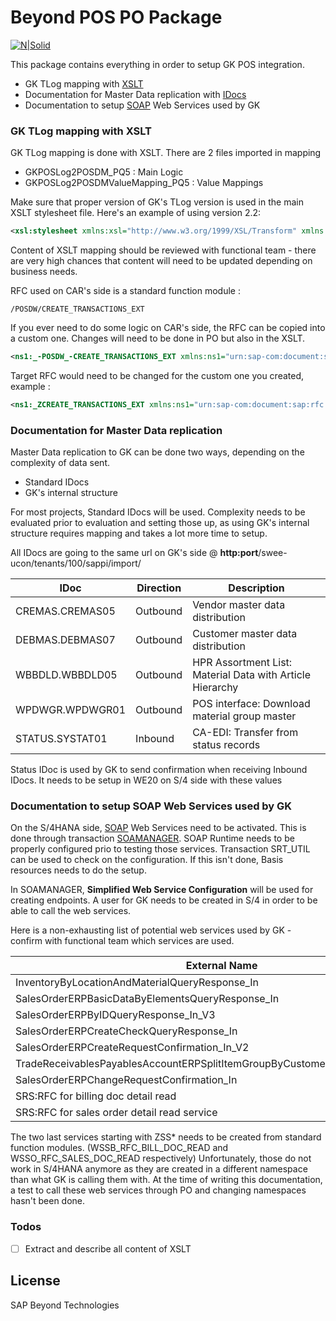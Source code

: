 # Beyond POS PO Package

[![N|Solid](https://www.beyondtechnologies.com/wp-content/themes/beyond/images/beyond.png)](https://www.beyondtechnologies.com/)

This package contains everything in order to setup GK POS integration.

  - GK TLog mapping with [XSLT]
  - Documentation for Master Data replication with [IDocs]
  - Documentation to setup [SOAP] Web Services used by GK

### GK TLog mapping with XSLT

GK TLog mapping is done with XSLT. There are 2 files imported in mapping 
- GKPOSLog2POSDM_PQ5 : Main Logic
- GKPOSLog2POSDMValueMapping_PQ5 : Value Mappings

Make sure that proper version of GK's TLog version is used in the main XSLT stylesheet file. Here's an example of using version 2.2:

```xml
<xsl:stylesheet xmlns:xsl="http://www.w3.org/1999/XSL/Transform" xmlns:SES="http://www.gk-software.com/storeweaver/sdc/pos_upload/ses_pos_upload/2.2" xmlns:datatype="http://www.gk-software.com/storeweaver/sdc/pos_upload/ixr_datatypes/2.2" xmlns:ns0="http://www.gk-software.com/storeweaver/sdc/pos_upload/pos_upload/2.2" xmlns:xs="http://www.w3.org/2001/XMLSchema" version="2.0" extension-element-prefixes="ns0 SES">
```

Content of XSLT mapping should be reviewed with functional team - there are very high chances that content will need to be updated depending on business needs.

RFC used on CAR's side is a standard function module : 
```abap
/POSDW/CREATE_TRANSACTIONS_EXT 
```

If you ever need to do some logic on CAR's side, the RFC can be copied into a custom one. Changes will need to be done in PO but also in the XSLT. 
```xml
<ns1:_-POSDW_-CREATE_TRANSACTIONS_EXT xmlns:ns1="urn:sap-com:document:sap:rfc:functions">
```
Target RFC would need to be changed for the custom one you created, example : 
```xml
<ns1:_ZCREATE_TRANSACTIONS_EXT xmlns:ns1="urn:sap-com:document:sap:rfc:functions">
```


### Documentation for Master Data replication

Master Data replication to GK can be done two ways, depending on the complexity of data sent. 
 - Standard IDocs
 - GK's internal structure

For most projects, Standard IDocs will be used. Complexity needs to be evaluated prior to evaluation and setting those up, as using GK's internal structure requires mapping and takes a lot more time to setup.

All IDocs are going to the same url on GK's side @ **http:port**/swee-ucon/tenants/100/sappi/import/

| IDoc | Direction | Description | 
| ------ | ------ | ------ |
| CREMAS.CREMAS05 | Outbound | Vendor master data distribution |
| DEBMAS.DEBMAS07 | Outbound | Customer master data distribution |
| WBBDLD.WBBDLD05 | Outbound | HPR Assortment List: Material Data with Article Hierarchy |
| WPDWGR.WPDWGR01 | Outbound | POS interface: Download material group master |
| STATUS.SYSTAT01 | Inbound | CA-EDI: Transfer from status records |

Status IDoc is used by GK to send confirmation when receiving Inbound IDocs. It needs to be setup in WE20 on S/4 side with these values



### Documentation to setup SOAP Web Services used by GK

On the S/4HANA side, [SOAP] Web Services need to be activated. This is done through transaction [SOAMANAGER].
SOAP Runtime needs to be properly configured prio to testing those services. Transaction SRT_UTIL can be used to check on the configuration. 
If this isn't done, Basis resources needs to do the setup.

In SOAMANAGER, **Simplified Web Service Configuration** will be used for creating endpoints. A user for GK needs to be created in S/4 in order to be able to call the web services.

Here is a non-exhausting list of potential web services used by GK - confirm with functional team which services are used.


| External Name| Internal Name | Endpoint (HTTP/HTTPS) |
| ------ | ------ | ------ |
| InventoryByLocationAndMaterialQueryResponse_In | 	ECC_INVENTORY002QR | /sap/bc/srt/scs/sap/ecc_inventory002qr |
| SalesOrderERPBasicDataByElementsQueryResponse_In | ECC_SALESORDER009QR | /sap/bc/srt/scs/sap/ecc_salesorder009qr |
| SalesOrderERPByIDQueryResponse_In_V3 | ECC_SALESORDERERPIDQR3 | /sap/bc/srt/scs/sap/ecc_salesordererpidqr3 |
| SalesOrderERPCreateCheckQueryResponse_In | ECC_SALESORDERERPCRTCHKQR | /sap/bc/srt/scs/sap/ecc_salesordererpcrtchkqr |
| SalesOrderERPCreateRequestConfirmation_In_V2 | ECC_SALESORDERERPCRTRC2 | /sap/bc/srt/scs/sap/ecc_salesordererpcrtrc2 |
| TradeReceivablesPayablesAccountERPSplitItemGroupByCustomerIDQueryResponse_In | ECC_TRPACC_SP_ITEM_GRP_BYCUSQR | /sap/bc/srt/scs/sap/ecc_trpacc_sp_item_grp_bycusqr |
| SalesOrderERPChangeRequestConfirmation_In | ECC_SALESORDERERPCHGRC | /sap/bc/srt/scs/sap/ecc_salesordererpchgrc |
| SRS:RFC for billing doc detail read | ZSSB_RFC_BILL_DOC_READ | /sap/bc/srt/scs/sap/zssb_rfc_bill_doc_read |
| SRS:RFC for sales order detail read service | ZSSO_RFC_SALES_DOC_READ | /sap/bc/srt/scs/sap/zsso_rfc_sales_doc_read | 

The two last services starting with ZSS* needs to be created from standard function modules. (WSSB_RFC_BILL_DOC_READ and WSSO_RFC_SALES_DOC_READ respectively)
Unfortunately, those do not work in S/4HANA anymore as they are created in a different namespace than what GK is calling them with. At the time of writing this documentation, a test to call these web services through PO and changing namespaces hasn't been done.

### Todos

 - [ ] Extract and describe all content of XSLT

License
----

SAP
Beyond Technologies


[//]: # (These are reference links used in the body of this note and get stripped out when the markdown processor does its job. There is no need to format nicely because it shouldn't be seen. Thanks SO - http://stackoverflow.com/questions/4823468/store-comments-in-markdown-syntax)


   [XSLT]: <https://developer.mozilla.org/en-US/docs/Web/XSLT>
   [SOAP]: <https://www.service-architecture.com/articles/web-services/soap.html>
   [SOAMANAGER]: <https://help.sap.com/doc/saphelp_nw73ehp1/7.31.19/en-US/b0/787748cf3a4200bb1ba32a62aa8519/frameset.htm>
   [IDocs]: <http://saptechnical.com/Tutorials/ALE/Guide/Index.htm>
   [df1]: <http://daringfireball.net/projects/markdown/>



